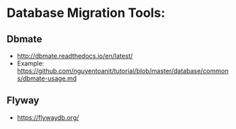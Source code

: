 # Database Migration Tools:
## Dbmate
- http://dbmate.readthedocs.io/en/latest/
- Example: https://github.com/nguyentoanit/tutorial/blob/master/database/commons/dbmate-usage.md

## Flyway
- https://flywaydb.org/

